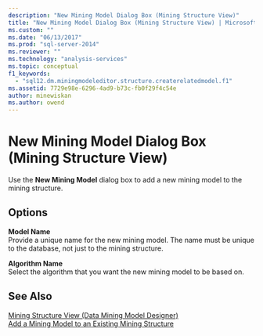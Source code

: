 ```yaml
---
description: "New Mining Model Dialog Box (Mining Structure View)"
title: "New Mining Model Dialog Box (Mining Structure View) | Microsoft Docs"
ms.custom: ""
ms.date: "06/13/2017"
ms.prod: "sql-server-2014"
ms.reviewer: ""
ms.technology: "analysis-services"
ms.topic: conceptual
f1_keywords: 
  - "sql12.dm.miningmodeleditor.structure.createrelatedmodel.f1"
ms.assetid: 7729e98e-6296-4ad9-b73c-fb0f29f4c54e
author: minewiskan
ms.author: owend
---
```

# New Mining Model Dialog Box (Mining Structure View)
  Use the **New Mining Model** dialog box to add a new mining model to the mining structure.  
  
## Options  
 **Model Name**  
 Provide a unique name for the new mining model. The name must be unique to the database, not just to the mining structure.  
  
 **Algorithm Name**  
 Select the algorithm that you want the new mining model to be based on.  
  
## See Also  
 [Mining Structure View &#40;Data Mining Model Designer&#41;](mining-structure-view-data-mining-model-designer.md)   
 [Add a Mining Model to an Existing Mining Structure](data-mining/add-a-mining-model-to-an-existing-mining-structure.md)  
  
  
